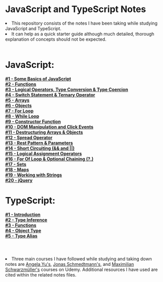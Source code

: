 # JavaScript and TypeScript Notes

<li>This repository consists of the notes I have been taking while studying JavaScript and TypeScript.</li>
<li>It can help as a quick starter guide although much detailed, thorough explanation of concepts should not be expected.</li><br>

# JavaScript:

**[#1 - Some Basics of JavaScript](https://github.com/yilmazcite/JavaScriptNotes/tree/main/notes/%231_SomeVeryBasicsOfJS/script.js)** <br>
**[#2 - Functions](https://github.com/yilmazcite/JavaScriptNotes/tree/main/notes/%232_Functions/script.js)** <br>
**[#3 - Logical Operators, Type Conversion & Type Coercion](https://github.com/yilmazcite/JavaScriptNotes/tree/main/notes/%233_LogicalOperators_TypeConversionAndCoercion/script.js)** <br>
**[#4 - Switch Statement & Ternary Operator](https://github.com/yilmazcite/JavaScriptNotes/tree/main/notes/%234_SwitchStatement%26TernaryOperator/script.js)** <br>
**[#5 - Arrays](https://github.com/yilmazcite/JavaScriptNotes/tree/main/notes/%235_Arrays_p1/script.js)** <br>
**[#6 - Objects](https://github.com/yilmazcite/JavaScriptNotes/tree/main/notes/%236_Objects/script.js)** <br>
**[#7 - For Loop](https://github.com/yilmazcite/JavaScriptNotes/tree/main/notes/%237_ForLoop/script.js)** <br>
**[#8 - While Loop](https://github.com/yilmazcite/JavaScriptNotes/tree/main/notes/%238_WhileLoop/script.js)** <br>
**[#9 - Constructor Function](https://github.com/yilmazcite/JavaScriptNotes/tree/main/notes/%239_ConstructorFunction/script.js)** <br>
**[#10 - DOM Manipulation and Click Events](https://github.com/yilmazcite/JavaScriptNotes/tree/main/notes/%2310_DOMManipulationAndClickEvents/script.js)** <br>
**[#11 - Destructuring Arrays & Objects](https://github.com/yilmazcite/JavaScriptNotes/tree/main/notes/%2311_DestructuringArrays%26Objects/script.js)** <br>
**[#12 - Spread Operator](https://github.com/yilmazcite/JavaScriptNotes/tree/main/notes/%2312_SpreadOperator/script.js)** <br>
**[#13 - Rest Pattern & Parameters](https://github.com/yilmazcite/JavaScriptNotes/tree/main/notes/%2313_RestPattern%26Parameters/script.js)** <br>
**[#14 - Short Circuiting (&& and ||)](https://github.com/yilmazcite/JavaScriptNotes/tree/main/notes/%2314_ShortCircuiting/script.js)** <br>
**[#15 - Logical Assignment Operators](https://github.com/yilmazcite/JavaScriptNotes/tree/main/notes/%2315_LogicalAssignmentOperators/script.js)** <br>
**[#16 - For Of Loop & Optional Chaining (?.)](https://github.com/yilmazcite/JavaScriptNotes/tree/main/notes/%2316_ForOfLoop%26OptionalChaining/script.js)** <br>
**[#17 - Sets](https://github.com/yilmazcite/JavaScriptNotes/tree/main/notes/%2317_Sets/script.js)** <br>
**[#18 - Maps](https://github.com/yilmazcite/JavaScriptNotes/tree/main/notes/%2318_Maps/script.js)** <br>
**[#19 - Working with Strings](https://github.com/yilmazcite/JavaScriptNotes/tree/main/notes/%2319_WorkingWithStrings/script.js)** <br>
**[#20 - jQuery](https://github.com/yilmazcite/JavaScriptNotes/tree/main/notes/%2320_jQuery/script.js)** <br>

# TypeScript:

**[#1 - Introduction](https://github.com/yilmazcite/JavaScriptNotes/blob/main/TypeScript/%231_Introduction/intro.ts)** <br>
**[#2 - Type Inference](https://github.com/yilmazcite/JavaScriptNotes/blob/main/TypeScript/%232_TypeInference/script.ts)** <br>
**[#3 - Functions](https://github.com/yilmazcite/JavaScriptNotes/blob/main/TypeScript/%233_Functions/script.ts)** <br>
**[#4 - Object Type](https://github.com/yilmazcite/JavaScriptNotes/blob/main/TypeScript/%234_ObjectType/script.ts)** <br>
**[#5 - Type Alias](https://github.com/yilmazcite/javascript-typescript-notes/blob/main/TypeScript/%235_TypeAlias/script.ts)** <br><br>


#

<li>Three main courses I have followed while studying and taking down notes are <a href="https://www.udemy.com/course/the-complete-web-development-bootcamp/">Angela Yu's</a>, <a href="https://www.udemy.com/course/the-complete-javascript-course/">Jonas Schmedtmann's</a>, and <a href="https://www.udemy.com/course/react-the-complete-guide-incl-redux/">Maximilian Schwarzmüller's</a> courses on Udemy. Additional resources I have used are cited within the related notes files.</li>
